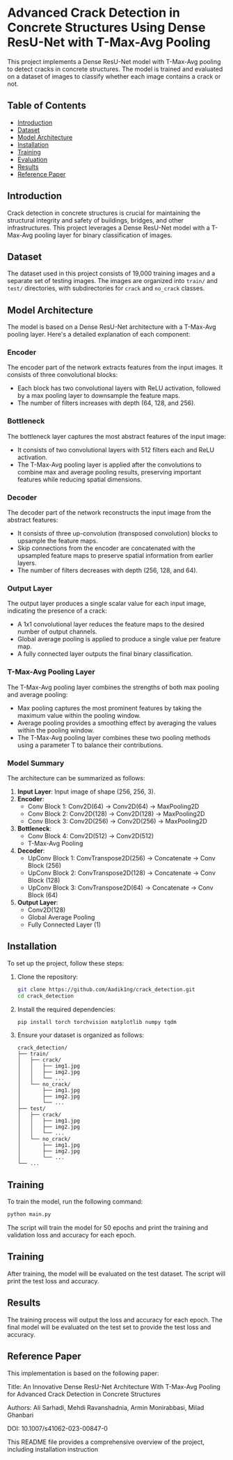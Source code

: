 # Advanced Crack Detection in Concrete Structures Using Dense ResU-Net with T-Max-Avg Pooling

This project implements a Dense ResU-Net model with T-Max-Avg pooling to detect cracks in concrete structures. The model is trained and evaluated on a dataset of images to classify whether each image contains a crack or not.

## Table of Contents
- [Introduction](#introduction)
- [Dataset](#dataset)
- [Model Architecture](#model-architecture)
- [Installation](#installation)
- [Training](#training)
- [Evaluation](#evaluation)
- [Results](#results)
- [Reference Paper](#reference-paper)

## Introduction
Crack detection in concrete structures is crucial for maintaining the structural integrity and safety of buildings, bridges, and other infrastructures. This project leverages a Dense ResU-Net model with a T-Max-Avg pooling layer for binary classification of images.

## Dataset
The dataset used in this project consists of 19,000 training images and a separate set of testing images. The images are organized into `train/` and `test/` directories, with subdirectories for `crack` and `no_crack` classes.

## Model Architecture
The model is based on a Dense ResU-Net architecture with a T-Max-Avg pooling layer. Here's a detailed explanation of each component:

### Encoder
The encoder part of the network extracts features from the input images. It consists of three convolutional blocks:
- Each block has two convolutional layers with ReLU activation, followed by a max pooling layer to downsample the feature maps.
- The number of filters increases with depth (64, 128, and 256).

### Bottleneck
The bottleneck layer captures the most abstract features of the input image:
- It consists of two convolutional layers with 512 filters each and ReLU activation.
- The T-Max-Avg pooling layer is applied after the convolutions to combine max and average pooling results, preserving important features while reducing spatial dimensions.

### Decoder
The decoder part of the network reconstructs the input image from the abstract features:
- It consists of three up-convolution (transposed convolution) blocks to upsample the feature maps.
- Skip connections from the encoder are concatenated with the upsampled feature maps to preserve spatial information from earlier layers.
- The number of filters decreases with depth (256, 128, and 64).

### Output Layer
The output layer produces a single scalar value for each input image, indicating the presence of a crack:
- A 1x1 convolutional layer reduces the feature maps to the desired number of output channels.
- Global average pooling is applied to produce a single value per feature map.
- A fully connected layer outputs the final binary classification.

### T-Max-Avg Pooling Layer
The T-Max-Avg pooling layer combines the strengths of both max pooling and average pooling:
- Max pooling captures the most prominent features by taking the maximum value within the pooling window.
- Average pooling provides a smoothing effect by averaging the values within the pooling window.
- The T-Max-Avg pooling layer combines these two pooling methods using a parameter T to balance their contributions.

### Model Summary
The architecture can be summarized as follows:
1. **Input Layer**: Input image of shape (256, 256, 3).
2. **Encoder**:
   - Conv Block 1: Conv2D(64) -> Conv2D(64) -> MaxPooling2D
   - Conv Block 2: Conv2D(128) -> Conv2D(128) -> MaxPooling2D
   - Conv Block 3: Conv2D(256) -> Conv2D(256) -> MaxPooling2D
3. **Bottleneck**:
   - Conv Block 4: Conv2D(512) -> Conv2D(512)
   - T-Max-Avg Pooling
4. **Decoder**:
   - UpConv Block 1: ConvTranspose2D(256) -> Concatenate -> Conv Block (256)
   - UpConv Block 2: ConvTranspose2D(128) -> Concatenate -> Conv Block (128)
   - UpConv Block 3: ConvTranspose2D(64) -> Concatenate -> Conv Block (64)
5. **Output Layer**:
   - Conv2D(128)
   - Global Average Pooling
   - Fully Connected Layer (1)



## Installation
To set up the project, follow these steps:

1. Clone the repository:
    ```bash
    git clone https://github.com/Aadik1ng/crack_detection.git
    cd crack_detection
    ```

2. Install the required dependencies:
    ```bash
    pip install torch torchvision matplotlib numpy tqdm
    ```

3. Ensure your dataset is organized as follows:
    ```
    crack_detection/
    ├── train/
    │   ├── crack/
    │   │   ├── img1.jpg
    │   │   ├── img2.jpg
    │   │   └── ...
    │   └── no_crack/
    │       ├── img1.jpg
    │       ├── img2.jpg
    │       └── ...
    ├── test/
    │   ├── crack/
    │   │   ├── img1.jpg
    │   │   ├── img2.jpg
    │   │   └── ...
    │   └── no_crack/
    │       ├── img1.jpg
    │       ├── img2.jpg
    │       └── ...
    └── ...
    ```

## Training
To train the model, run the following command:
```bash
python main.py
```
The script will train the model for 50 epochs and print the training and validation loss and accuracy for each epoch.

## Training
After training, the model will be evaluated on the test dataset. The script will print the test loss and accuracy.

## Results
The training process will output the loss and accuracy for each epoch. The final model will be evaluated on the test set to provide the test loss and accuracy.

## Reference Paper
This implementation is based on the following paper:

Title: An Innovative Dense ResU-Net Architecture With T-Max-Avg Pooling for Advanced Crack Detection in Concrete Structures

Authors: Ali Sarhadi, Mehdi Ravanshadnia, Armin Monirabbasi, Milad Ghanbari

DOI: 10.1007/s41062-023-00847-0

This README file provides a comprehensive overview of the project, including installation instruction
